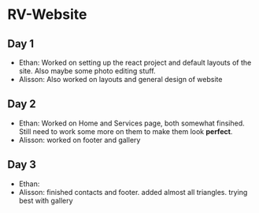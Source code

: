 # RV-Website

## Day 1

- Ethan: Worked on setting up the react project and default layouts of the site. Also maybe some photo editing stuff.
- Alisson: Also worked on layouts and general design of website

## Day 2

- Ethan: Worked on Home and Services page, both somewhat finsihed. Still need to work some more on them to make them look **perfect**.
- Alisson: worked on footer and gallery

## Day 3

- Ethan:
- Alisson: finished contacts and footer. added almost all triangles. trying best with gallery